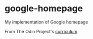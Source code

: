 # google-homepage

My implementation of Google homepage

From The Odin Project's [curriculum](http://www.theodinproject.com/web-development-101/html-css)
